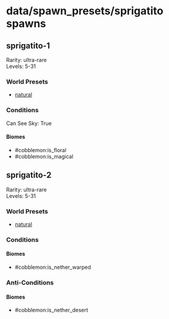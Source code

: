 # data/spawn_presets/sprigatito spawns  
  
## sprigatito-1  
Rarity: ultra-rare  
Levels: 5-31  
  
### World Presets  
* [natural](/data/spawn_data/natural.md)  
  
### Conditions  
Can See Sky: True  
  
#### Biomes  
  * #cobblemon:is_floral
  * #cobblemon:is_magical
  
  
## sprigatito-2  
Rarity: ultra-rare  
Levels: 5-31  
  
### World Presets  
* [natural](/data/spawn_data/natural.md)  
  
### Conditions  
  
#### Biomes  
  * #cobblemon:is_nether_warped
  
  
### Anti-Conditions  
  
#### Biomes  
  * #cobblemon:is_nether_desert
  

